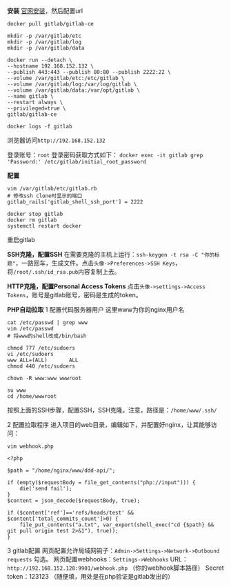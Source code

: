 **安装**
[官网安装](https://about.gitlab.com/install/?version=ce#centos-7)，然后配置url
```
docker pull gitlab/gitlab-ce

mkdir -p /var/gitlab/etc
mkdir -p /var/gitlab/log
mkdir -p /var/gitlab/data

docker run --detach \
--hostname 192.168.152.132 \
--publish 443:443 --publish 80:80 --publish 2222:22 \
--volume /var/gitlab/etc:/etc/gitlab \
--volume /var/gitlab/log:/var/log/gitlab \
--volume /var/gitlab/data:/var/opt/gitlab \
--name gitlab \
--restart always \
--privileged=true \
gitlab/gitlab-ce

docker logs -f gitlab
```
浏览器访问`http://192.168.152.132`

登录账号：`root`
登录密码获取方式如下：
`docker exec -it gitlab grep 'Password:' /etc/gitlab/initial_root_password`

**配置**
```
vim /var/gitlab/etc/gitlab.rb
# 修改ssh clone时显示的端口
gitlab_rails['gitlab_shell_ssh_port'] = 2222

docker stop gitlab
docker rm gitlab
systemctl restart docker
```
重启gitlab

**SSH克隆，配置SSH**
在需要克隆的主机上运行：`ssh-keygen -t rsa -C "你的标题"`，一路回车，生成文件。点击`头像->Preferences->SSH Keys`，将`/root/.ssh/id_rsa.pub`内容复制上去。

**HTTP克隆，配置Personal Access Tokens**
点击`头像->settings->Access Tokens`，账号是gitlab账号，密码是生成的token。

**PHP自动拉取**
1 配置代码服务器用户
这里www为你的nginx用户名
```
cat /etc/passwd | grep www
vim /etc/passwd
# 将www的shell改成/bin/bash

chmod 777 /etc/sudoers
vi /etc/sudoers
www ALL=(ALL)       ALL
chmod 440 /etc/sudoers

chown -R www:www wwwroot

su www
cd /home/wwwroot
```
按照上面的SSH步骤，配置SSH，SSH克隆。注意，路径是：`/home/www/.ssh/`

2 配置拉取程序
进入项目的web目录，编辑如下，并配置好nginx，让其能够访问：
```
vim webhook.php

<?php

$path = "/home/nginx/www/ddd-api/";

if (empty($requestBody = file_get_contents("php://input"))) {
    die('send fail');
}
$content = json_decode($requestBody, true);

if ($content['ref']=='refs/heads/test' && $content['total_commits_count']>0) {
    file_put_contents("a.txt", var_export(shell_exec("cd {$path} && git pull origin test 2>&1"), true));
}
```

3 gitlab配置
网页配置允许局域网钩子：`Admin->Settings->Network->Outbound requests` 勾选。
网页配置webhooks：`Settings->Webhooks`
URL：`http://192.168.152.128:9901/webhook.php` （你的webhook脚本路径）
Secret token：123123 （随便填，用处是在php验证是gitlab发出的）

